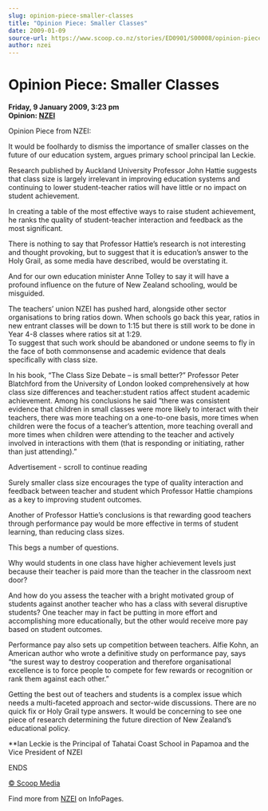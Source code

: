 ```yaml
---
slug: opinion-piece-smaller-classes
title: "Opinion Piece: Smaller Classes"
date: 2009-01-09
source-url: https://www.scoop.co.nz/stories/ED0901/S00008/opinion-piece-smaller-classes.htm
author: nzei
---
```

Opinion Piece: Smaller Classes
==============================

**Friday, 9 January 2009, 3:23 pm**  
**Opinion: [NZEI](https://info.scoop.co.nz/NZEI)**

Opinion Piece from NZEI:

It would be foolhardy to dismiss the importance of smaller classes on the future of our education system, argues primary school principal Ian Leckie.

Research published by Auckland University Professor John Hattie suggests that class size is largely irrelevant in improving education systems and continuing to lower student-teacher ratios will have little or no impact on student achievement.

In creating a table of the most effective ways to raise student achievement, he ranks the quality of student-teacher interaction and feedback as the most significant.

There is nothing to say that Professor Hattie’s research is not interesting and thought provoking, but to suggest that it is education’s answer to the Holy Grail, as some media have described, would be overstating it.

And for our own education minister Anne Tolley to say it will have a profound influence on the future of New Zealand schooling, would be misguided.

The teachers’ union NZEI has pushed hard, alongside other sector organisations to bring ratios down. When schools go back this year, ratios in new entrant classes will be down to 1:15 but there is still work to be done in Year 4-8 classes where ratios sit at 1:29.  
To suggest that such work should be abandoned or undone seems to fly in the face of both commonsense and academic evidence that deals specifically with class size.

In his book, “The Class Size Debate – is small better?” Professor Peter Blatchford from the University of London looked comprehensively at how class size differences and teacher:student ratios affect student academic achievement. Among his conclusions he said “there was consistent evidence that children in small classes were more likely to interact with their teachers, there was more teaching on a one-to-one basis, more times when children were the focus of a teacher’s attention, more teaching overall and more times when children were attending to the teacher and actively involved in interactions with them (that is responding or initiating, rather than just attending).”

Advertisement - scroll to continue reading





Surely smaller class size encourages the type of quality interaction and feedback between teacher and student which Professor Hattie champions as a key to improving student outcomes.

Another of Professor Hattie’s conclusions is that rewarding good teachers through performance pay would be more effective in terms of student learning, than reducing class sizes.

This begs a number of questions.

Why would students in one class have higher achievement levels just because their teacher is paid more than the teacher in the classroom next door?

And how do you assess the teacher with a bright motivated group of students against another teacher who has a class with several disruptive students? One teacher may in fact be putting in more effort and accomplishing more educationally, but the other would receive more pay based on student outcomes.

Performance pay also sets up competition between teachers. Alfie Kohn, an American author who wrote a definitive study on performance pay, says “the surest way to destroy cooperation and therefore organisational excellence is to force people to compete for few rewards or recognition or rank them against each other.”

Getting the best out of teachers and students is a complex issue which needs a multi-faceted approach and sector-wide discussions. There are no quick fix or Holy Grail type answers. It would be concerning to see one piece of research determining the future direction of New Zealand’s educational policy.

  
\*\*Ian Leckie is the Principal of Tahatai Coast School in Papamoa and the Vice President of NZEI

  
ENDS

[© Scoop Media](http://www.scoop.co.nz/about/terms.html)

Find more from [NZEI](https://info.scoop.co.nz/NZEI) on InfoPages.